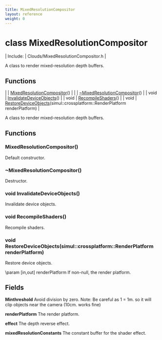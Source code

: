 ```yaml
---
title: MixedResolutionCompositor
layout: reference
weight: 0
---
```

class MixedResolutionCompositor
===

| Include: | Clouds/MixedResolutionCompositor.h |

A class to render mixed-resolution depth buffers.
  


Functions
---

|  | [MixedResolutionCompositor](#MixedResolutionCompositor)() |
|  | [~MixedResolutionCompositor](#~MixedResolutionCompositor)() |
| void | [InvalidateDeviceObjects](#InvalidateDeviceObjects)() |
| void | [RecompileShaders](#RecompileShaders)() |
| void | [RestoreDeviceObjects](#RestoreDeviceObjects)(simul::crossplatform::RenderPlatform renderPlatform) |

A class to render mixed-resolution depth buffers.
  


Functions
---

### <a name="MixedResolutionCompositor"/> MixedResolutionCompositor()
Default constructor.

### <a name="~MixedResolutionCompositor"/> ~MixedResolutionCompositor()
Destructor.

### <a name="InvalidateDeviceObjects"/>void InvalidateDeviceObjects()
Invalidate device objects.

### <a name="RecompileShaders"/>void RecompileShaders()
Recompile shaders.

### <a name="RestoreDeviceObjects"/>void RestoreDeviceObjects(simul::crossplatform::RenderPlatform renderPlatform)
Restore device objects.

\param [in,out] renderPlatform  If non-null, the render platform.

Fields
---

**Minthreshold**  Avoid division by zero. Note: Be careful as 1 = 1m. so it will clip objects near the camera (10cm. works fine)

**renderPlatform**  The render platform.

**effect**  The depth reverse effect.

**mixedResolutionConstants**  The constant buffer for the shader effect.

